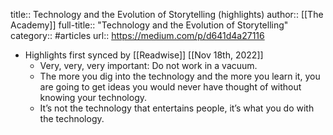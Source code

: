 title:: Technology and the Evolution of Storytelling (highlights)
author:: [[The Academy]]
full-title:: "Technology and the Evolution of Storytelling"
category:: #articles
url:: https://medium.com/p/d641d4a27116

- Highlights first synced by [[Readwise]] [[Nov 18th, 2022]]
	- Very, very, very important: Do not work in a vacuum.
	- The more you dig into the technology and the more you learn it, you are going to get ideas you would never have thought of without knowing your technology.
	- It’s not the technology that entertains people, it’s what you do with the technology.